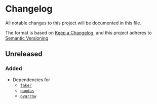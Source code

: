 # Changelog

All notable changes to this project will be documented in this file.

The format is based on [Keep a Changelog](https://keepachangelog.com/en/1.0.0), and this project adheres to [Semantic Versioning](https://semver.org/spec/v2.0.0.html)

## Unreleased

### Added

- Dependencies for
  - [`faker`]()
  - [`pandas`]()
  - [`pyarrow`]()
